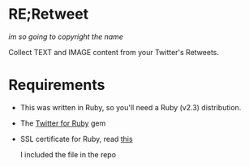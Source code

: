# RE;Retweet
_im so going to copyright the name_

Collect TEXT and IMAGE content from your Twitter's Retweets.

# Requirements
- This was written in Ruby, so you'll need a Ruby (v2.3) distribution.
- The [Twitter for Ruby](https://github.com/sferik/twitter) gem
- SSL certificate for Ruby, read [this](https://gist.github.com/fnichol/867550)

  I included the file in the repo



